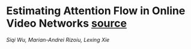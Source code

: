 # Estimating Attention Flow in Online Video Networks [source](https://dl.acm.org/doi/10.1145/3359285)
*Siqi Wu, Marian-Andrei Rizoiu, Lexing Xie*

